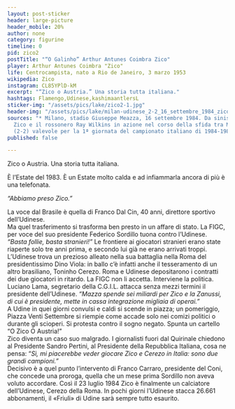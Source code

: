 ```yaml
---
layout: post-sticker
header: large-picture
header_mobile: 20%
author: none
category: figurine
timeline: 0
pid: zico2
postTitle: "“O Galinho” Arthur Antunes Coimbra Zico"
player: Arthur Antunes Coimbra "Zico"
life: Centrocampista, nato a Rio de Janeiro, 3 marzo 1953
wikipedia: Zico
instagram: CL85YPlD-kM
excerpt: "“Zico o Austria.” Una storia tutta italiana."
hashtags: Flamengo,Udinese,kashimaantlersL
sticker-img: "/assets/pics/lake/zico2-1.jpg"
header-img: "/assets/pics/lake/milan-udinese_2-2_16_settembre_1984_zico.jpg"
sources: "* Milano, stadio Giuseppe Meazza, 16 settembre 1984. Da sinistra: il bianconero
  Zico e il rossonero Ray Wilkins in azione nel corso della sfida tra Milan e Udinese
  (2-2) valevole per la 1ª giornata del campionato italiano di 1984-1985 - via [Wikipedia](https://it.wikipedia.org/wiki/File:Milan-Udinese_2-2,_16_settembre_1984,_Zico_e_Ray_Wilkins.jpg)"
published: false

---
```

Zico o Austria. Una storia tutta italiana.  
  
È l’Estate del 1983. È un Estate molto calda e ad infiammarla ancora di più è una telefonata. 

_“Abbiamo preso Zico.”_ 

La voce dal Brasile è quella di Franco Dal Cin, 40 anni, direttore sportivo dell’Udinese.  
Ma quel trasferimento si trasforma ben presto in un affare di stato. La FIGC, per voce del suo presidente Federico Sordillo tuona contro l’Udinese. _“Basta follie, basta stranieri!”_ Le frontiere ai giocatori stranieri erano state riaperte solo tre anni prima, e secondo lui già ne erano arrivati troppi. L’Udinese trova un prezioso alleato nella sua battaglia nella Roma del presidentissimo Dino Viola: in ballo c’è infatti anche il tesseramento di un altro brasiliano, Toninho Cerezo. Roma e Udinese depositarono i contratti dei due giocatori in ritardo. La FIGC non li accetta. Interviene la politica. Luciano Lama, segretario della C.G.I.L. attacca senza mezzi termini il presidente dell’Udinese. _“Mazza spende sei miliardi per Zico e la Zanussi, di cui è presidente, mette in cassa integrazione migliaia di operai.”_  
A Udine in quei giorni convulsi e caldi si scende in piazza; un pomeriggio, Piazza Venti Settembre si riempie come accade solo nei comizi politici o durante gli scioperi. Si protesta contro il sogno negato. Spunta un cartello “O Zico O Austria!”  
Zico diventa un caso suo malgrado. I giornalisti fuori dal Quirinale chiedono al Presidente Sandro Pertini, al Presidente della Repubblica Italiana, cosa ne pensa: “_Sì, mi piacerebbe veder giocare Zico e Cerezo in Italia: sono due grandi campioni.”_  
Decisivo è a quel punto l’intervento di Franco Carraro, presidente del Coni, che concede una proroga, quella che un mese prima Sordillo non aveva voluto accordare. Così il 23 luglio 1984 Zico è finalmente un calciatore dell’Udinese, Cerezo della Roma. In pochi giorni l’Udinese stacca 26.661 abbonamenti, il «Friuli» di Udine sarà sempre tutto esaurito.